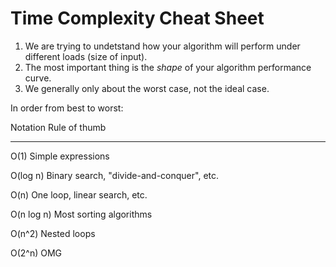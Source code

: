 # Time Complexity Cheat Sheet

1. We are trying to undetstand how your algorithm will perform
   under different loads (size of input).
1. The most important thing is the *shape* of your algorithm performance curve.
2. We generally only about the worst case, not the ideal case.


In order from best to worst:

Notation          Rule of thumb
----------        ------------------------------------------

O(1)              Simple expressions

O(log n)          Binary search, "divide-and-conquer", etc.

O(n)              One loop, linear search, etc.

O(n log n)        Most sorting algorithms

O(n^2)            Nested loops

O(2^n)            OMG
